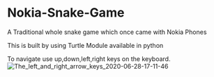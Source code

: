# Nokia-Snake-Game
A Traditional whole snake game which once came with Nokia Phones

This is built by using Turtle Module available in python

To navigate use up,down,left,right keys on the keyboard.
![The_left_and_right_arrow_keys_2020-06-28-17-11-46](https://github.com/scienmanas/Nokia-Snake-Game/assets/99756067/198ebf50-f687-438d-8af9-cdeaec405b2e)


